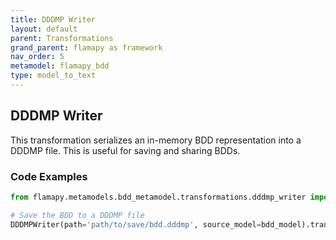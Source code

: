 ```yaml
---
title: DDDMP Writer
layout: default
parent: Transformations
grand_parent: flamapy as framework
nav_order: 5
metamodel: flamapy_bdd
type: model_to_text
---
```


## DDDMP Writer

This transformation serializes an in-memory BDD representation into a DDDMP file. This is useful for saving and sharing BDDs.

### Code Examples

```python
from flamapy.metamodels.bdd_metamodel.transformations.dddmp_writer import DDDMPWriter

# Save the BDD to a DDDMP file
DDDMPWriter(path='path/to/save/bdd.dddmp', source_model=bdd_model).transform()
```
